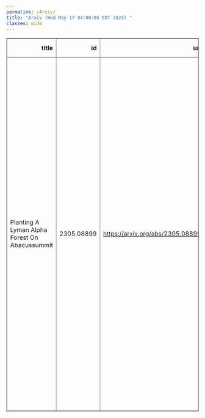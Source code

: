 ```yaml
---
permalink: /Arxiv/
title: "Arxiv (Wed May 17 04:00:05 EDT 2023) "
classes: wide
---
```

<table border="1" class="dataframe">
  <thead>
    <tr style="text-align: right;">
      <th>title</th>
      <th>id</th>
      <th>url</th>
      <th>authors</th>
      <th>Local Authors</th>
    </tr>
  </thead>
  <tbody>
    <tr>
      <td>Planting A Lyman Alpha Forest On Abacussummit</td>
      <td>2305.08899</td>
      <td><a href="https://arxiv.org/abs/2305.08899" target="_blank">https://arxiv.org/abs/2305.08899</a></td>
      <td>Boryana Hadzhiyska, Andreu Font-Ribera, Andrei Cuceu, Solène Chabanier, Jessica Nicole Aguilar, David Brooks, Axel De La Macorra, Peter Doel, Daniel J. Eisenstein, Jaime E. Forero-Romero, Satya Gontcho A Gontcho, Klaus Honscheid, Robert Kehoe, Martin Landriau, Marc Manera, Ramon Miquel, Jundan Nie, Will Percival, Graziano Rossi, Michael Schubnell, Gregory Tarlé, Zhimin Zhou</td>
      <td>Andrei Cuceu, Klaus Honscheid</td>
    </tr>
  </tbody>
</table>